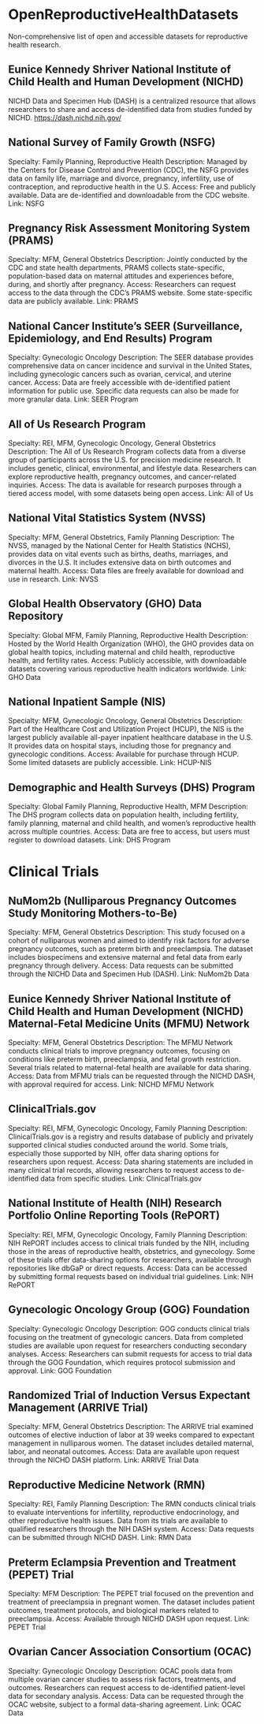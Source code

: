 # OpenReproductiveHealthDatasets
Non-comprehensive list of open and accessible datasets for reproductive health research.

## Eunice Kennedy Shriver National Institute of Child Health and Human Development (NICHD) 
NICHD Data and Specimen Hub (DASH) is a centralized resource that allows researchers to share and access de-identified data from studies funded by NICHD. 
https://dash.nichd.nih.gov/

## National Survey of Family Growth (NSFG)
Specialty: Family Planning, Reproductive Health
Description: Managed by the Centers for Disease Control and Prevention (CDC), the NSFG provides data on family life, marriage and divorce, pregnancy, infertility, use of contraception, and reproductive health in the U.S.
Access: Free and publicly available. Data are de-identified and downloadable from the CDC website.
Link: NSFG

## Pregnancy Risk Assessment Monitoring System (PRAMS)
Specialty: MFM, General Obstetrics
Description: Jointly conducted by the CDC and state health departments, PRAMS collects state-specific, population-based data on maternal attitudes and experiences before, during, and shortly after pregnancy.
Access: Researchers can request access to the data through the CDC’s PRAMS website. Some state-specific data are publicly available.
Link: PRAMS

## National Cancer Institute’s SEER (Surveillance, Epidemiology, and End Results) Program
Specialty: Gynecologic Oncology
Description: The SEER database provides comprehensive data on cancer incidence and survival in the United States, including gynecologic cancers such as ovarian, cervical, and uterine cancer.
Access: Data are freely accessible with de-identified patient information for public use. Specific data requests can also be made for more granular data.
Link: SEER Program

## All of Us Research Program
Specialty: REI, MFM, Gynecologic Oncology, General Obstetrics
Description: The All of Us Research Program collects data from a diverse group of participants across the U.S. for precision medicine research. It includes genetic, clinical, environmental, and lifestyle data. Researchers can explore reproductive health, pregnancy outcomes, and cancer-related inquiries.
Access: The data is available for research purposes through a tiered access model, with some datasets being open access.
Link: All of Us

## National Vital Statistics System (NVSS)
Specialty: MFM, General Obstetrics, Family Planning
Description: The NVSS, managed by the National Center for Health Statistics (NCHS), provides data on vital events such as births, deaths, marriages, and divorces in the U.S. It includes extensive data on birth outcomes and maternal health.
Access: Data files are freely available for download and use in research.
Link: NVSS

## Global Health Observatory (GHO) Data Repository
Specialty: Global MFM, Family Planning, Reproductive Health
Description: Hosted by the World Health Organization (WHO), the GHO provides data on global health topics, including maternal and child health, reproductive health, and fertility rates.
Access: Publicly accessible, with downloadable datasets covering various reproductive health indicators worldwide.
Link: GHO Data

## National Inpatient Sample (NIS)
Specialty: MFM, Gynecologic Oncology, General Obstetrics
Description: Part of the Healthcare Cost and Utilization Project (HCUP), the NIS is the largest publicly available all-payer inpatient healthcare database in the U.S. It provides data on hospital stays, including those for pregnancy and gynecologic conditions.
Access: Available for purchase through HCUP. Some limited datasets are publicly accessible.
Link: HCUP-NIS

## Demographic and Health Surveys (DHS) Program
Specialty: Global Family Planning, Reproductive Health, MFM
Description: The DHS program collects data on population health, including fertility, family planning, maternal and child health, and women’s reproductive health across multiple countries.
Access: Data are free to access, but users must register to download datasets.
Link: DHS Program

# Clinical Trials

## NuMom2b (Nulliparous Pregnancy Outcomes Study Monitoring Mothers-to-Be)
Specialty: MFM, General Obstetrics
Description: This study focused on a cohort of nulliparous women and aimed to identify risk factors for adverse pregnancy outcomes, such as preterm birth and preeclampsia. The dataset includes biospecimens and extensive maternal and fetal data from early pregnancy through delivery.
Access: Data requests can be submitted through the NICHD Data and Specimen Hub (DASH).
Link: NuMom2b Data

## Eunice Kennedy Shriver National Institute of Child Health and Human Development (NICHD) Maternal-Fetal Medicine Units (MFMU) Network
Specialty: MFM, General Obstetrics
Description: The MFMU Network conducts clinical trials to improve pregnancy outcomes, focusing on conditions like preterm birth, preeclampsia, and fetal growth restriction. Several trials related to maternal-fetal health are available for data sharing.
Access: Data from MFMU trials can be requested through the NICHD DASH, with approval required for access.
Link: NICHD MFMU Network

## ClinicalTrials.gov
Specialty: REI, MFM, Gynecologic Oncology, Family Planning
Description: ClinicalTrials.gov is a registry and results database of publicly and privately supported clinical studies conducted around the world. Some trials, especially those supported by NIH, offer data sharing options for researchers upon request.
Access: Data sharing statements are included in many clinical trial records, allowing researchers to request access to de-identified data from specific studies.
Link: ClinicalTrials.gov

## National Institute of Health (NIH) Research Portfolio Online Reporting Tools (RePORT)
Specialty: REI, MFM, Gynecologic Oncology, Family Planning
Description: NIH RePORT includes access to clinical trials funded by the NIH, including those in the areas of reproductive health, obstetrics, and gynecology. Some of these trials offer data-sharing options for researchers, available through repositories like dbGaP or direct requests.
Access: Data can be accessed by submitting formal requests based on individual trial guidelines.
Link: NIH RePORT

## Gynecologic Oncology Group (GOG) Foundation
Specialty: Gynecologic Oncology
Description: GOG conducts clinical trials focusing on the treatment of gynecologic cancers. Data from completed studies are available upon request for researchers conducting secondary analyses.
Access: Researchers can submit requests for access to trial data through the GOG Foundation, which requires protocol submission and approval.
Link: GOG Foundation

## Randomized Trial of Induction Versus Expectant Management (ARRIVE Trial)
Specialty: MFM, General Obstetrics
Description: The ARRIVE trial examined outcomes of elective induction of labor at 39 weeks compared to expectant management in nulliparous women. The dataset includes detailed maternal, labor, and neonatal outcomes.
Access: Data are available upon request through the NICHD DASH platform.
Link: ARRIVE Trial Data

## Reproductive Medicine Network (RMN)
Specialty: REI, Family Planning
Description: The RMN conducts clinical trials to evaluate interventions for infertility, reproductive endocrinology, and other reproductive health issues. Data from its trials are available to qualified researchers through the NIH DASH system.
Access: Data requests can be submitted through NICHD DASH.
Link: RMN Data

## Preterm Eclampsia Prevention and Treatment (PEPET) Trial
Specialty: MFM
Description: The PEPET trial focused on the prevention and treatment of preeclampsia in pregnant women. The dataset includes patient outcomes, treatment protocols, and biological markers related to preeclampsia.
Access: Available through NICHD DASH upon request.
Link: PEPET Trial

## Ovarian Cancer Association Consortium (OCAC)
Specialty: Gynecologic Oncology
Description: OCAC pools data from multiple ovarian cancer studies to assess risk factors, treatments, and outcomes. Researchers can request access to de-identified patient-level data for secondary analysis.
Access: Data can be requested through the OCAC website, subject to a formal data-sharing agreement.
Link: OCAC Data
